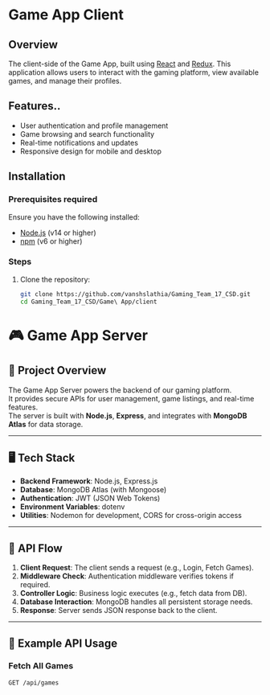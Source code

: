 # Game App Client

## Overview

The client-side of the Game App, built using [React](https://reactjs.org/) and [Redux](https://redux.js.org/). This application allows users to interact with the gaming platform, view available games, and manage their profiles.

## Features..

- User authentication and profile management
- Game browsing and search functionality
- Real-time notifications and updates
- Responsive design for mobile and desktop

## Installation

### Prerequisites required

Ensure you have the following installed:

- [Node.js](https://nodejs.org/) (v14 or higher)
- [npm](https://www.npmjs.com/) (v6 or higher)

### Steps

1. Clone the repository:

   ```bash
   git clone https://github.com/vanshslathia/Gaming_Team_17_CSD.git
   cd Gaming_Team_17_CSD/Game\ App/client

# 🎮 Game App Server

## 📖 Project Overview
The Game App Server powers the backend of our gaming platform.  
It provides secure APIs for user management, game listings, and real-time features.  
The server is built with **Node.js**, **Express**, and integrates with **MongoDB Atlas** for data storage.

---

## 🖥️ Tech Stack
- **Backend Framework**: Node.js, Express.js  
- **Database**: MongoDB Atlas (with Mongoose)  
- **Authentication**: JWT (JSON Web Tokens)  
- **Environment Variables**: dotenv  
- **Utilities**: Nodemon for development, CORS for cross-origin access  

---

## 🔄 API Flow
1. **Client Request**: The client sends a request (e.g., Login, Fetch Games).  
2. **Middleware Check**: Authentication middleware verifies tokens if required.  
3. **Controller Logic**: Business logic executes (e.g., fetch data from DB).  
4. **Database Interaction**: MongoDB handles all persistent storage needs.  
5. **Response**: Server sends JSON response back to the client.  

---

## 🧪 Example API Usage

### Fetch All Games
```http
GET /api/games



